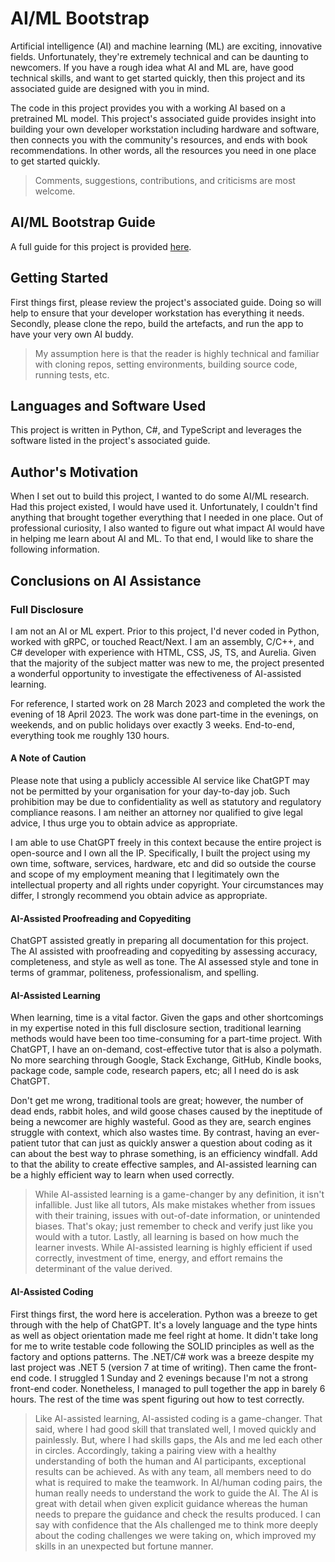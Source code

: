 # AI/ML Bootstrap
Artificial intelligence (AI) and machine learning (ML) are exciting, innovative fields. Unfortunately, they're extremely technical and can be daunting to newcomers. If you have a rough idea what AI and ML are, have good technical skills, and want to get started quickly, then this project and its associated guide are designed with you in mind.

The code in this project provides you with a working AI based on a pretrained ML model. This project's associated guide provides insight into building your own developer workstation including hardware and software, then connects you with the community's resources, and ends with book recommendations. In other words, all the resources you need in one place to get started quickly.

> Comments, suggestions, contributions, and criticisms are most welcome.

## AI/ML Bootstrap Guide
A full guide for this project is provided [here](/docs/ai-ml-bootstrap-guide.md).

## Getting Started
First things first, please review the project's associated guide. Doing so will help to ensure that your developer workstation has everything it needs. Secondly, please clone the repo, build the artefacts, and run the app to have your very own AI buddy.

> My assumption here is that the reader is highly technical and familiar with cloning repos, setting environments, building source code, running tests, etc.

## Languages and Software Used
This project is written in Python, C#, and TypeScript and leverages the software listed in the project's associated guide.

## Author's Motivation
When I set out to build this project, I wanted to do some AI/ML research. Had this project existed, I would have used it. Unfortunately, I couldn't find anything that brought together everything that I needed in one place. Out of professional curiosity, I also wanted to figure out what impact AI would have in helping me learn about AI and ML. To that end, I would like to share the following information.

## Conclusions on AI Assistance
### Full Disclosure
I am not an AI or ML expert. Prior to this project, I'd never coded in Python, worked with gRPC, or touched React/Next. I am an assembly, C/C++, and C# developer with experience with HTML, CSS, JS, TS, and Aurelia. Given that the majority of the subject matter was new to me, the project presented a wonderful opportunity to investigate the effectiveness of AI-assisted learning.

For reference, I started work on 28 March 2023 and completed the work the evening of 18 April 2023. The work was done part-time in the evenings, on weekends, and on public holidays over exactly 3 weeks. End-to-end, everything took me roughly 130 hours.

#### A Note of Caution
Please note that using a publicly accessible AI service like ChatGPT may not be permitted by your organisation for your day-to-day job. Such prohibition may be due to confidentiality as well as statutory and regulatory compliance reasons. I am neither an attorney nor qualified to give legal advice, I thus urge you to obtain advice as appropriate.

I am able to use ChatGPT freely in this context because the entire project is open-source and I own all the IP. Specifically, I built the project using my own time, software, services, hardware, etc and did so outside the course and scope of my employment meaning that I legitimately own the intellectual property and all rights under copyright. Your circumstances may differ, I strongly recommend you obtain advice as appropriate.

#### AI-Assisted Proofreading and Copyediting
ChatGPT assisted greatly in preparing all documentation for this project. The AI assisted with proofreading and copyediting by assessing accuracy, completeness, and style as well as tone. The AI assessed style and tone in terms of grammar, politeness, professionalism, and spelling.

#### AI-Assisted Learning
When learning, time is a vital factor. Given the gaps and other shortcomings in my expertise noted in this full disclosure section, traditional learning methods would have been too time-consuming for a part-time project. With ChatGPT, I have an on-demand, cost-effective tutor that is also a polymath. No more searching through Google, Stack Exchange, GitHub, Kindle books, package code, sample code, research papers, etc; all I need do is ask ChatGPT.

Don't get me wrong, traditional tools are great; however, the number of dead ends, rabbit holes, and wild goose chases caused by the ineptitude of being a newcomer are highly wasteful. Good as they are, search engines struggle with context, which also wastes time. By contrast, having an ever-patient tutor that can just as quickly answer a question about coding as it can about the best way to phrase something, is an efficiency windfall. Add to that the ability to create effective samples, and AI-assisted learning can be a highly efficient way to learn when used correctly.

> While AI-assisted learning is a game-changer by any definition, it isn't infallible. Just like all tutors, AIs make mistakes whether from issues with their training, issues with out-of-date information, or unintended biases. That's okay; just remember to check and verify just like you would with a tutor. Lastly, all learning is based on how much the learner invests. While AI-assisted learning is highly efficient if used correctly, investment of time, energy, and effort remains the determinant of the value derived.

#### AI-Assisted Coding
First things first, the word here is acceleration. Python was a breeze to get through with the help of ChatGPT. It's a lovely language and the type hints as well as object orientation made me feel right at home. It didn't take long for me to write testable code following the SOLID principles as well as the factory and options patterns. The .NET/C# work was a breeze despite my last project was .NET 5 (version 7 at time of writing). Then came the front-end code. I struggled 1 Sunday and 2 evenings because I'm not a strong front-end coder. Nonetheless, I managed to pull together the app in barely 6 hours. The rest of the time was spent figuring out how to test correctly.

> Like AI-assisted learning, AI-assisted coding is a game-changer. That said, where I had good skill that translated well, I moved quickly and painlessly. But, where I had skills gaps, the AIs and me led each other in circles. Accordingly, taking a pairing view with a healthy understanding of both the human and AI participants, exceptional results can be achieved. As with any team, all members need to do what is required to make the teamwork. In AI/human coding pairs, the human really needs to understand the work to guide the AI. The AI is great with detail when given explicit guidance whereas the human needs to prepare the guidance and check the results produced. I can say with confidence that the AIs challenged me to think more deeply about the coding challenges we were taking on, which improved my skills in an unexpected but fortune manner.
